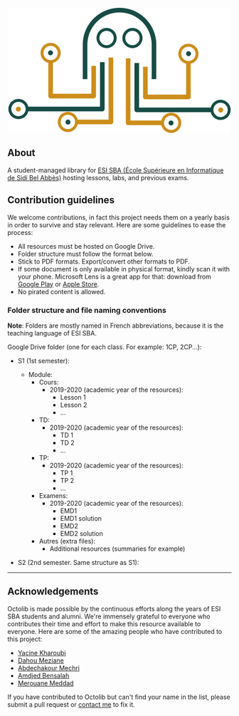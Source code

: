 <p align="center">
  <img src="/public/images/logo.png" alt="octolib logo" />
</p>

## About

A student-managed library for [ESI SBA (École Supérieure en Informatique de Sidi Bel Abbès)](https://www.esi-sba.dz/) hosting lessons, labs, and previous exams.

## Contribution guidelines

We welcome contributions, in fact this project needs them on a yearly basis in order to survive and stay relevant. Here are some guidelines to ease the process:

- All resources must be hosted on Google Drive.
- Folder structure must follow the format below.
- Stick to PDF formats. Export/convert other formats to PDF.
- If some document is only available in physical format, kindly scan it with your phone. Microsoft Lens is a great app for that: download from [Google Play](https://play.google.com/store/apps/details?id=com.microsoft.office.officelens&pcampaignid=web_share) or [Apple Store](https://apps.apple.com/us/app/microsoft-lens-pdf-scanner/id975925059).
- No pirated content is allowed.

### Folder structure and file naming conventions

**Note**: Folders are mostly named in French abbreviations, because it is the teaching language of ESI SBA.

Google Drive folder (one for each class. For example: 1CP, 2CP...):

- S1 (1st semester):

  - Module:
    - Cours:
      - 2019-2020 (academic year of the resources):
        - Lesson 1
        - Lesson 2
        - ...
    - TD:
      - 2019-2020 (academic year of the resources):
        - TD 1
        - TD 2
        - ...
    - TP:
      - 2019-2020 (academic year of the resources):
        - TP 1
        - TP 2
        - ...
    - Examens:
      - 2019-2020 (academic year of the resources):
        - EMD1
        - EMD1 solution
        - EMD2
        - EMD2 solution
    - Autres (extra files):
      - Additional resources (summaries for example)

- S2 (2nd semester. Same structure as S1):

---

## Acknowledgements

Octolib is made possible by the continuous efforts along the years of ESI SBA students and alumni. We're immensely grateful to everyone who contributes their time and effort to make this resource available to everyone. Here are some of the amazing people who have contributed to this project:

- [Yacine Kharoubi](https://github.com/Neoxs)
- [Dahou Meziane](https://github.com/dahoumeziane)
- [Abdechakour Mechri](https://www.linkedin.com/in/mechriabdechakour)
- [Amdjed Bensalah](https://www.linkedin.com/in/amdj3dax/)
- [Merouane Meddad](https://www.linkedin.com/in/merouane-meddad/)

If you have contributed to Octolib but can't find your name in the list, please submit a pull request or [contact me](https://github.com/yamanidev#connect-with-me) to fix it.
